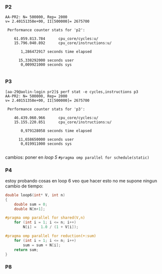 ### P2
```shell
AA-PR2: N= 500000, Rep= 2000
v= 2.40151358e+00, II[500000]= 2675700

 Performance counter stats for 'p2':

    61.059.813.784      cpu_core/cycles:u/
    15.796.040.892      cpu_core/instructions:u/

       1,286472917 seconds time elapsed

      15,338292000 seconds user
       0,009921000 seconds sys


```

### P3
```shell
[aa-29@aolin-login pr2]$ perf stat -e cycles,instructions p3
AA-PR2: N= 500000, Rep= 2000
v= 2.40151358e+00, II[500000]= 2675700

 Performance counter stats for 'p3':

    46.439.060.966      cpu_core/cycles:u/
    15.155.220.851      cpu_core/instructions:u/

       0,979128058 seconds time elapsed

      11,658650000 seconds user
       0,019911000 seconds sys


```


cambios: poner en *loop 5* `#pragma omp parallel for schedule(static)`

### P4

estoy probando cosas en loop 6
veo que hacer esto no me supone ningun cambio de tiempo:
```c++
double loop6(int* V, int n)
{
    double sum = 0;
    double N[n+1];

#pragma omp parallel for shared(V,n)
    for (int i = 1; i <= n; i++)
        N[i] =  1.0 / (1 + V[i]);

#pragma omp parallel for reduction(+:sum) 
    for (int i = 1; i <= n; i++)
        sum = sum + N[i];
    return sum;
}
```


### P8

```c++

```